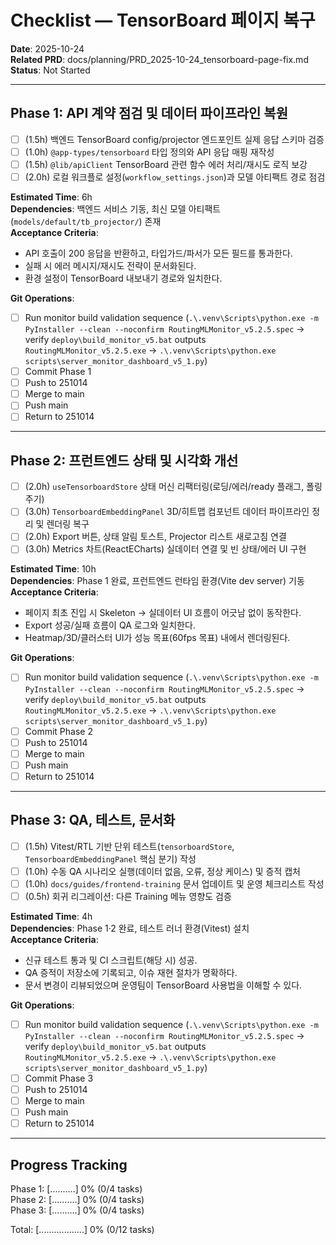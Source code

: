 # Checklist — TensorBoard 페이지 복구

**Date**: 2025-10-24  
**Related PRD**: docs/planning/PRD_2025-10-24_tensorboard-page-fix.md  
**Status**: Not Started

---

## Phase 1: API 계약 점검 및 데이터 파이프라인 복원

- [ ] (1.5h) 백엔드 TensorBoard config/projector 엔드포인트 실제 응답 스키마 검증
- [ ] (1.0h) `@app-types/tensorboard` 타입 정의와 API 응답 매핑 재작성
- [ ] (1.5h) `@lib/apiClient` TensorBoard 관련 함수 에러 처리/재시도 로직 보강
- [ ] (2.0h) 로컬 워크플로 설정(`workflow_settings.json`)과 모델 아티팩트 경로 점검

**Estimated Time**: 6h  
**Dependencies**: 백엔드 서비스 기동, 최신 모델 아티팩트(`models/default/tb_projector/`) 존재  
**Acceptance Criteria**:
- API 호출이 200 응답을 반환하고, 타입가드/파서가 모든 필드를 통과한다.
- 실패 시 에러 메시지/재시도 전략이 문서화된다.
- 환경 설정이 TensorBoard 내보내기 경로와 일치한다.

**Git Operations**:
- [ ] Run monitor build validation sequence (`.\.venv\Scripts\python.exe -m PyInstaller --clean --noconfirm RoutingMLMonitor_v5.2.5.spec` → verify `deploy\build_monitor_v5.bat` outputs `RoutingMLMonitor_v5.2.5.exe` → `.\.venv\Scripts\python.exe scripts\server_monitor_dashboard_v5_1.py`)
- [ ] Commit Phase 1
- [ ] Push to 251014
- [ ] Merge to main
- [ ] Push main
- [ ] Return to 251014

---

## Phase 2: 프런트엔드 상태 및 시각화 개선

- [ ] (2.0h) `useTensorboardStore` 상태 머신 리팩터링(로딩/에러/ready 플래그, 폴링 주기)
- [ ] (3.0h) `TensorboardEmbeddingPanel` 3D/히트맵 컴포넌트 데이터 파이프라인 정리 및 렌더링 복구
- [ ] (2.0h) Export 버튼, 상태 알림 토스트, Projector 리스트 새로고침 연결
- [ ] (3.0h) Metrics 차트(ReactECharts) 실데이터 연결 및 빈 상태/에러 UI 구현

**Estimated Time**: 10h  
**Dependencies**: Phase 1 완료, 프런트엔드 런타임 환경(Vite dev server) 기동  
**Acceptance Criteria**:
- 페이지 최초 진입 시 Skeleton → 실데이터 UI 흐름이 어긋남 없이 동작한다.
- Export 성공/실패 흐름이 QA 로그와 일치한다.
- Heatmap/3D/클러스터 UI가 성능 목표(60fps 목표) 내에서 렌더링된다.

**Git Operations**:
- [ ] Run monitor build validation sequence (`.\.venv\Scripts\python.exe -m PyInstaller --clean --noconfirm RoutingMLMonitor_v5.2.5.spec` → verify `deploy\build_monitor_v5.bat` outputs `RoutingMLMonitor_v5.2.5.exe` → `.\.venv\Scripts\python.exe scripts\server_monitor_dashboard_v5_1.py`)
- [ ] Commit Phase 2
- [ ] Push to 251014
- [ ] Merge to main
- [ ] Push main
- [ ] Return to 251014

---

## Phase 3: QA, 테스트, 문서화

- [ ] (1.5h) Vitest/RTL 기반 단위 테스트(`tensorboardStore`, `TensorboardEmbeddingPanel` 핵심 분기) 작성
- [ ] (1.0h) 수동 QA 시나리오 실행(데이터 없음, 오류, 정상 케이스) 및 증적 캡처
- [ ] (1.0h) `docs/guides/frontend-training` 문서 업데이트 및 운영 체크리스트 작성
- [ ] (0.5h) 회귀 리그레이션: 다른 Training 메뉴 영향도 검증

**Estimated Time**: 4h  
**Dependencies**: Phase 1·2 완료, 테스트 러너 환경(Vitest) 설치  
**Acceptance Criteria**:
- 신규 테스트 통과 및 CI 스크립트(해당 시) 성공.
- QA 증적이 저장소에 기록되고, 이슈 재현 절차가 명확하다.
- 문서 변경이 리뷰되었으며 운영팀이 TensorBoard 사용법을 이해할 수 있다.

**Git Operations**:
- [ ] Run monitor build validation sequence (`.\.venv\Scripts\python.exe -m PyInstaller --clean --noconfirm RoutingMLMonitor_v5.2.5.spec` → verify `deploy\build_monitor_v5.bat` outputs `RoutingMLMonitor_v5.2.5.exe` → `.\.venv\Scripts\python.exe scripts\server_monitor_dashboard_v5_1.py`)
- [ ] Commit Phase 3
- [ ] Push to 251014
- [ ] Merge to main
- [ ] Push main
- [ ] Return to 251014

---

## Progress Tracking

Phase 1: [..........] 0% (0/4 tasks)  
Phase 2: [..........] 0% (0/4 tasks)  
Phase 3: [..........] 0% (0/4 tasks)

Total: [..................] 0% (0/12 tasks)
